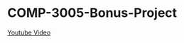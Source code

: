 # COMP-3005-Bonus-Project

[Youtube Video]([https://www.youtube.com/](https://youtu.be/BLshFoUXkaA)https://youtu.be/BLshFoUXkaA)
